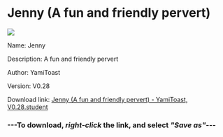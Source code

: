 # Jenny (A fun and friendly pervert)

<img src = "https://raw.githubusercontent.com/Arbiter1223/Koukou-Gurashi-Custom-Students/master/Students/Files/Jenny%20(A%20fun%20and%20friendly%20pervert).png">

Name: Jenny

Description: A fun and friendly pervert

Author: YamiToast

Version: V0.28

Download link: <a href="https://raw.githubusercontent.com/Arbiter1223/Koukou-Gurashi-Custom-Students/master/Students/Files/Jenny%20(A%20fun%20and%20friendly%20pervert)%20-%20YamiToast%2C%20V0.28.student">Jenny (A fun and friendly pervert) - YamiToast, V0.28.student</a>

### ---**To download, _right-click_ the link, and select _"Save as"_**---

